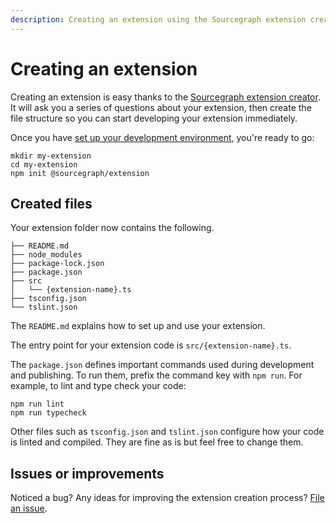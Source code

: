 ```yaml
---
description: Creating an extension using the Sourcegraph extension creator.
---
```


# Creating an extension

Creating an extension is easy thanks to the [Sourcegraph extension creator](https://github.com/sourcegraph/create-extension). It will ask you a series of questions about your extension, then create the file structure so you can start developing your extension immediately.

Once you have [set up your development environment](development_environment.md), you're ready to go: 

```shell
mkdir my-extension
cd my-extension
npm init @sourcegraph/extension
```

## Created files

Your extension folder now contains the following.

```shell
├── README.md
├── node_modules
├── package-lock.json
├── package.json
├── src
│   └── {extension-name}.ts
├── tsconfig.json
└── tslint.json
```

The `README.md` explains how to set up and use your extension.

The entry point for your extension code is `src/{extension-name}.ts`.

The `package.json` defines important commands used during development and publishing. To run them, prefix the command key with `npm run`. For example, to lint and type check your code:

```shell
npm run lint
npm run typecheck
```

Other files such as `tsconfig.json` and `tslint.json` configure how your code is linted and compiled. They are fine as is but feel free to change them.

## Issues or improvements

Noticed a bug? Any ideas for improving the extension creation process? [File an issue](https://github.com/sourcegraph/create-extension/issues).

